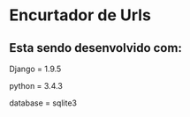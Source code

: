 # Encurtador de Urls

<p><h2>Esta sendo desenvolvido com:</h2></p>
<p>Django = 1.9.5</p>
<p>python = 3.4.3</p>
<p>database = sqlite3</p>
